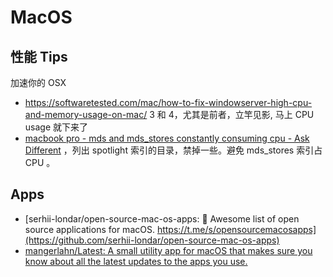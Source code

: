MacOS
===

## 性能 Tips

加速你的 OSX

- https://softwaretested.com/mac/how-to-fix-windowserver-high-cpu-and-memory-usage-on-mac/ 
3 和 4，尤其是前者，立竿见影, 马上 CPU usage 就下来了
- [macbook pro - mds and mds_stores constantly consuming cpu - Ask Different](https://apple.stackexchange.com/questions/144474/mds-and-mds-stores-constantly-consuming-cpu) ，列出 spotlight 索引的目录，禁掉一些。避免 mds_stores 索引占 CPU 。


## Apps

- [serhii-londar/open-source-mac-os-apps: 🚀 Awesome list of open source applications for macOS. https://t.me/s/opensourcemacosapps](https://github.com/serhii-londar/open-source-mac-os-apps)
- [mangerlahn/Latest: A small utility app for macOS that makes sure you know about all the latest updates to the apps you use.](https://github.com/mangerlahn/latest)